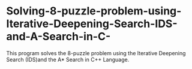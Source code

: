 # Solving-8-puzzle-problem-using-Iterative-Deepening-Search-IDS-and-A-Search-in-C-
This program solves the 8-puzzle problem using the Iterative Deepening Search (IDS)and the A* Search in C++ Language.
